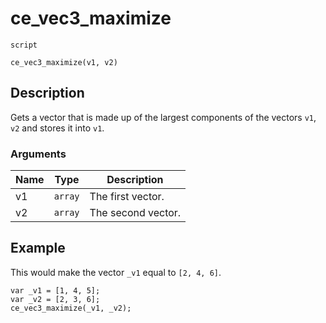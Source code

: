 # ce_vec3_maximize
`script`
```gml
ce_vec3_maximize(v1, v2)
```

## Description
Gets a vector that is made up of the largest components of the
 vectors `v1`, `v2` and stores it into `v1`.

### Arguments
| Name | Type | Description |
| ---- | ---- | ----------- |
| v1 | `array` | The first vector. |
| v2 | `array` | The second vector. |

## Example
This would make the vector `_v1` equal to `[2, 4, 6]`.
```gml
var _v1 = [1, 4, 5];
var _v2 = [2, 3, 6];
ce_vec3_maximize(_v1, _v2);
```